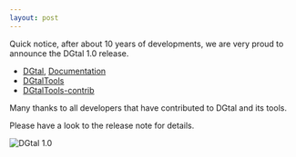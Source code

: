 ```yaml
---
layout: post
---
```


Quick notice, after about 10 years of developments, we are very proud to announce the DGtal 1.0 release.

* [DGtal](https://github.com/DGtal-team/DGtal/releases),  [Documentation](https://dgtal.org/doc/1.0/)
* [DGtalTools](https://github.com/DGtal-team/DGtalTools/releases)
* [DGtalTools-contrib](https://github.com/DGtal-team/DGtal/releases)

Many thanks to all developers that have contributed to DGtal and its tools.

Please have a look to the release note for details.

![DGtal 1.0](https://dgtal.org/img/dg1.png)
